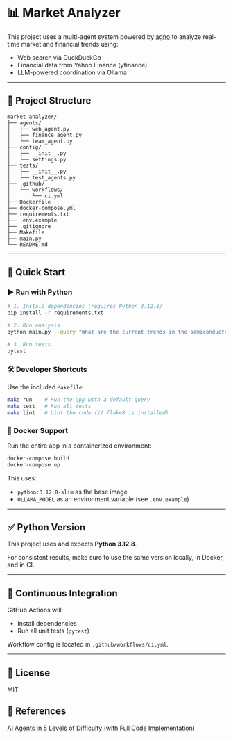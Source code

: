 # 📊 Market Analyzer

This project uses a multi-agent system powered by [agno](https://pypi.org/project/agno/) to analyze real-time market and financial trends using:

- Web search via DuckDuckGo
- Financial data from Yahoo Finance (yfinance)
- LLM-powered coordination via Ollama

---

## 📁 Project Structure

```
market-analyzer/
├── agents/
│   ├── web_agent.py
│   ├── finance_agent.py
│   └── team_agent.py
├── config/
│   ├── __init__.py
│   └── settings.py
├── tests/
│   ├── __init__.py
│   └── test_agents.py
├── .github/
│   └── workflows/
│       └── ci.yml
├── Dockerfile
├── docker-compose.yml
├── requirements.txt
├── .env.example
├── .gitignore
├── Makefile
├── main.py
└── README.md
```

---

## 🚀 Quick Start

### ▶️ Run with Python

```bash
# 1. Install dependencies (requires Python 3.12.8)
pip install -r requirements.txt

# 2. Run analysis
python main.py --query "What are the current trends in the semiconductor market?"

# 3. Run tests
pytest
```

### 🛠️ Developer Shortcuts

Use the included `Makefile`:

```bash
make run    # Run the app with a default query
make test   # Run all tests
make lint   # Lint the code (if flake8 is installed)
```

### 🐳 Docker Support

Run the entire app in a containerized environment:

```bash
docker-compose build
docker-compose up
```

This uses:
* `python:3.12.8-slim` as the base image
* `OLLAMA_MODEL` as an environment variable (see `.env.example`)

---

## ✅ Python Version

This project uses and expects **Python 3.12.8**.

For consistent results, make sure to use the same version locally, in Docker, and in CI.

---

## 🧪 Continuous Integration

GitHub Actions will:
* Install dependencies
* Run all unit tests (`pytest`)

Workflow config is located in `.github/workflows/ci.yml`.

---

## 📄 License

MIT

## 🔗 References

[AI Agents in 5 Levels of Difficulty (with Full Code Implementation)](https://medium.com/data-science-collective/ai-agents-in-5-levels-of-difficulty-with-full-code-implementation-15d794becfb8) 
